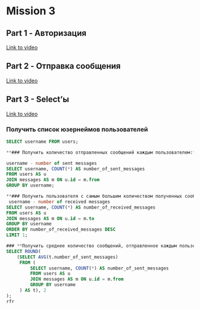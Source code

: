                                                              
# Mission 3

## Part 1 - Авторизация

[Link to video](https://drive.google.com/file/d/1ovCeGn2VdgDO5sDKxyE3ox7ohzXg8f1H/view?usp=drive_link)

## Part 2 - Отправка сообщения

[Link to video](https://drive.google.com/file/d/1KQE20_Zb59XLIDGHCMMz49br943I2ruK/view?usp=drive_link)

## Part 3 - Select’ы
[Link to video](https://drive.google.com/file/d/1lJ838N6PGIEiPyBElV5xgM-dYozrVEWl/view?usp=sharing)

### Получить список юзернеймов пользователей
```sql
SELECT username FROM users;

**### Получить количество отправленных сообщений каждым пользователем:**

username - number of sent messages
SELECT username, COUNT(*) AS number_of_sent_messages
FROM users AS u 
JOIN messages AS m ON u.id = m.from
GROUP BY username;

**### Получить пользователя с самым большим количеством полученных сообщений и само количество:**
 username - number of received messages
SELECT username, COUNT(*) AS number_of_received_messages
FROM users AS u 
JOIN messages AS m ON u.id = m.to
GROUP BY username
ORDER BY number_of_received_messages DESC
LIMIT 1;

### **Получить среднее количество сообщений, отправленное каждым пользователем**
SELECT ROUND(
    (SELECT AVG(t.number_of_sent_messages)
     FROM (
         SELECT username, COUNT(*) AS number_of_sent_messages
         FROM users AS u 
         JOIN messages AS m ON u.id = m.from
         GROUP BY username
     ) AS t), 2
);
rfr 

